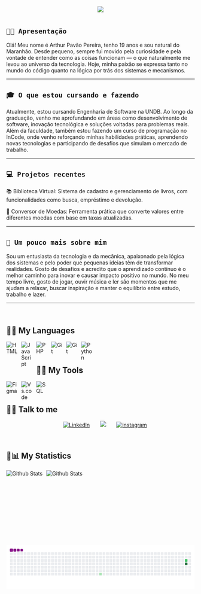 
<h1 align="center">
    <img src="https://readme-typing-svg.herokuapp.com/?font=Righteous&size=35&center=true&vCenter=true&width=500&height=70&duration=4000&lines=Hi!+🖖;+Sou+Arthur+Pavão!👋;Desenvolvedor+Back-end+🤖" />
</h1>

## **`👨‍💻 Apresentação`**

Olá! Meu nome é Arthur Pavão Pereira, tenho 19 anos e sou natural do Maranhão. Desde pequeno, sempre fui movido pela curiosidade e pela vontade de entender como as coisas funcionam — o que naturalmente me levou ao universo da tecnologia. Hoje, minha paixão se expressa tanto no mundo do código quanto na lógica por trás dos sistemas e mecanismos.

---
## **`🎓 O que estou cursando e fazendo`**

Atualmente, estou cursando Engenharia de Software na UNDB. Ao longo da graduação, venho me aprofundando em áreas como desenvolvimento de software, inovação tecnológica e soluções voltadas para problemas reais. Além da faculdade, também estou fazendo um curso de programação no InCode, onde venho reforçando minhas habilidades práticas, aprendendo novas tecnologias e participando de desafios que simulam o mercado de trabalho.

---
## **`💻 Projetos recentes`**

📚 Biblioteca Virtual: Sistema de cadastro e gerenciamento de livros, com funcionalidades como busca, empréstimo e devolução.

💱 Conversor de Moedas: Ferramenta prática que converte valores entre diferentes moedas com base em taxas atualizadas.

---
## **`🧠 Um pouco mais sobre mim`**

Sou um entusiasta da tecnologia e da mecânica, apaixonado pela lógica dos sistemas e pelo poder que pequenas ideias têm de transformar realidades. Gosto de desafios e acredito que o aprendizado contínuo é o melhor caminho para inovar e causar impacto positivo no mundo. No meu tempo livre, gosto de jogar, ouvir música e ler são momentos que me ajudam a relaxar, buscar inspiração e manter o equilíbrio entre estudo, trabalho e lazer.

---
<br/>

<summary><h2>🤖📙 My Languages</h2></summary>
<img 
    align="left" 
    alt="HTML"
    title="HTML" 
    width="30px" 
    style="padding-right: 10px;" 
    src="https://cdn.jsdelivr.net/gh/devicons/devicon@latest/icons/html5/html5-original.svg" 
/>
<img 
    align="left" 
    alt="JavaScript" 
    title="JavaScript"
    width="30px" 
    style="padding-right: 10px;" 
    src="https://cdn.jsdelivr.net/gh/devicons/devicon@latest/icons/javascript/javascript-original.svg" 
/>
<img 
    align="left" 
    alt="PHP" 
    title="PHP"
    width="30px" 
    style="padding-right: 10px;" 
    src="https://cdn.jsdelivr.net/gh/devicons/devicon@latest/icons/php/php-original.svg" 
/>
<img 
    align="left" 
    alt="Git" 
    title="Git"
    width="30px" 
    style="padding-right: 10px;" 
    src="https://cdn.jsdelivr.net/gh/devicons/devicon@latest/icons/nodejs/nodejs-original-wordmark.svg" 
/>
<img 
    align="left" 
    alt="Git" 
    title="Git"
    width="30px" 
    style="padding-right: 10px;" 
    src="https://cdn.jsdelivr.net/gh/devicons/devicon@latest/icons/git/git-original.svg" 
/>
<img 
    align="left" 
    alt="Python" 
    title="Python"
    width="30px" 
    style="padding-right: 10px;" 
    src="https://cdn.jsdelivr.net/gh/devicons/devicon@latest/icons/python/python-original.svg" 
/>
<br/>
<br/>

<summary><h2>🤖📘 My Tools</h2></summary>
<img 
    align="left" 
    alt="Figma"
    title="Figma" 
    width="30px" 
    style="padding-right: 10px;" 
    src="https://cdn.jsdelivr.net/gh/devicons/devicon@latest/icons/figma/figma-original.svg"
/>
<img 
    align="left" 
    alt="Vs.code" 
    title="Vs.code"
    width="30px" 
    style="padding-right: 10px;" 
    src="https://cdn.jsdelivr.net/gh/devicons/devicon@latest/icons/vscode/vscode-original.svg" 
/>
<img 
    align="left" 
    alt="SQL" 
    title="SQL"
    width="30px" 
    style="padding-right: 10px;" 
    src="https://cdn.jsdelivr.net/gh/devicons/devicon@latest/icons/mysql/mysql-original.svg"
/>

<br/>
<br/>

<summary><h2>🤖🌐 Talk to me</h2></summary>
<p align="Center">
  &#8287;&#8287;&#8287;&#8287;&#8287;
  <a href=https://www.linkedin.com/in/arthur-pavao-07b390327><img width="32px" alt="LinkedIn" title="LinkedIn" src="https://cdn.jsdelivr.net/gh/devicons/devicon@latest/icons/linkedin/linkedin-original.svg"/></a>
  &#8287;&#8287;&#8287;&#8287;&#8287;
  <a href=https://discord.com/channels/1219709233956782181/1309893047135375380 alt="Discord" title="Discord Chama"><img width="32px" src="https://cdn-icons-png.flaticon.com/512/5968/5968756.png"/></a>
  &#8287;&#8287;&#8287;&#8287;&#8287;
  <a href=https://www.instagram.com/arthurdev01><img width="32px" alt="instagram" title="Chama no direct" src="https://cdn-icons-png.flaticon.com/512/2111/2111463.png"/></a>

</p>

<br/>

<summary><h2>🤖📊 My Statistics</h2></summary>
<img 
    align="left" 
    alt="Github Stats" 
    height="200"
    style="padding-right: 10px;" 
    src="https://github-readme-stats.vercel.app/api?username=arthurpavaodev&show_icons=true&theme=tokyonight&locale=pt-br"
/>
<img 
    align="left" 
    alt="Github Stats" 
    height="150"
    style="padding-right: 10px;" 
    src="https://github-readme-stats.vercel.app/api/top-langs/?username=arthurpavaodev&layout=compact&theme=tokyonight&custom_title=Tecnologias&langs_count=9"
/>

![snake gif](https://github.com/arthurpavaodev/arthurpavaodev/blob/output/github-contribution-grid-snake.gif)
